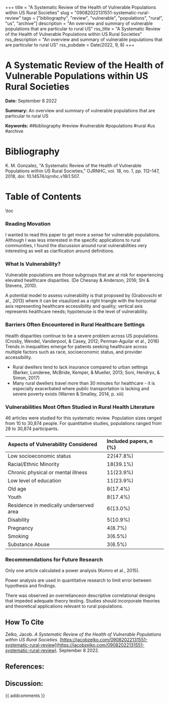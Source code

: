 +++
title = "A Systematic Review of the Health of Vulnerable Populations within US Rural Societies"
slug = "09082022131551-systematic-rural-review"
tags = ["bibliography", "review", "vulnerable", "populations", "rural", "us", "archive"]
description = "An overview and summary of vulnerable populations that are particular to rural US"
rss_title = "A Systematic Review of the Health of Vulnerable Populations within US Rural Societies"
rss_description = "An overview and summary of vulnerable populations that are particular to rural US"
rss_pubdate = Date(2022, 9, 8)
+++



A Systematic Review of the Health of Vulnerable Populations within US Rural Societies
=========

**Date:** September 8 2022

**Summary:** An overview and summary of vulnerable populations that are particular to rural US

**Keywords:** ##bibliography #review #vulnerable #populations #rural #us  #archive

Bibliography
==========

K. M. Gonzalez, "A Systematic Review of the Health of Vulnerable Populations within US Rural Societies," OJRNHC, vol. 18, no. 1, pp. 112–147, 2018, doi: 10.14574/ojrnhc.v18i1.507.

Table of Contents
=========

\toc

### Reading Movation

I wanted to read this paper to get more a sense for vulnerable populations. Although I was less interested in the specific applications to rural communities, I found the discussion around rural vulnerabilities very interesting as well as clarification around definitions.

### What Is Vulnerability?

Vulnerable populations are those subgroups that are at risk for experiencing elevated healthcare disparities. (De Chesnay & Anderson, 2016; Shi & Stevens, 2010).

A potential model to assess vulnerability is that proposed by (Grabovschi et al., 2013) where it can be visaulized as a right triangle with the horizontal axis representing healthcare accessibility and quality; vertical axis represents healthcare needs; hypotenuse is the level of vulnerability.

### Barriers Often Encountered in Rural Healthcare Settings

Health disparities continue to be a severe problem across US populations. (Crosby, Wendel, Vanderpool, & Casey, 2012; Penman-Aguilar et al., 2016) Trends in inequalities emerge for patients seeking healthcare across multiple factors such as race, socioeconomic status, and provider accessibility.

  * Rural dwellers tend to lack insurance compared to urban settings (Barker, Londeree, McBride, Kemper, & Mueller, 2013; Soni, Hendryx, & Simon, 2017)
  * Many rural dwellers travel more than 30 minutes for healthcare - it is especially exacerbated where public transportation is lacking and severe poverty exists (Warren & Smalley, 2014, p. xiii)

### Vulnerabilities Most Often Studied in Rural Health Literature

46 articles were studied for this systematic review. Population sizes ranged from 10 to 30,874 people. For quantitative studies, populations ranged from 28 to 30,874 participants.

| Aspects of Vulnerability Considered     | Included papers, n (%) |
|:--------------------------------------- |:---------------------- |
| Low socioeconomic status                | 22(47.8%)              |
| Racial/Ethnic Minority                  | 18(39.1%)              |
| Chronic physical or mental illness      | 11(23.9%)              |
| Low level of education                  | 11(23.9%)              |
| Old age                                 | 8(17.4%)               |
| Youth                                   | 8(17.4%)               |
| Residence in medically underserved area | 6(13.0%)               |
| Disability                              | 5(10.9%)               |
| Pregnancy                               | 4(8.7%)                |
| Smoking                                 | 3(6.5%)                |
| Substance Abuse                         | 3(6.5%)                |

### Recommendations for Future Research

Only one article calculated a power analysis (Komro et al., 2015).

Power analysis are used in quantitative research to limit error between hypothesis and findings.

There was observed an overrelianceon descriptive correlational designs that impeded adequate theory testing. Studies should incorporate theories and theoretical applications relevant to rural populations.
## How To Cite

 Zelko, Jacob. _A Systematic Review of the Health of Vulnerable Populations within US Rural Societies_. [https://jacobzelko.com/09082022131551-systematic-rural-review](https://jacobzelko.com/09082022131551-systematic-rural-review). September 8 2022.
## References:
## Discussion: 

{{ addcomments }}
